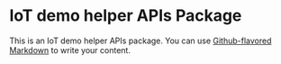 # IoT demo helper APIs Package

This is an IoT demo helper APIs package.  You can use [Github-flavored Markdown](https://guides.github.com/features/mastering-markdown/) to write your content.
